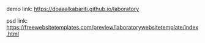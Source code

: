 demo link:
https://doaaalkabariti.github.io/laboratory

psd link:
https://freewebsitetemplates.com/preview/laboratorywebsitetemplate/index.html